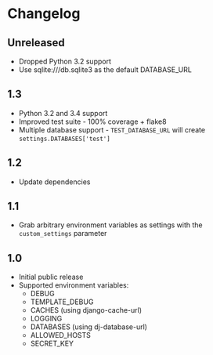 # Changelog

## Unreleased

* Dropped Python 3.2 support
* Use sqlite:///db.sqlite3 as the default DATABASE_URL

## 1.3

* Python 3.2 and 3.4 support
* Improved test suite - 100% coverage + flake8
* Multiple database support - `TEST_DATABASE_URL` will create `settings.DATABASES['test']`

## 1.2

* Update dependencies

## 1.1

* Grab arbitrary environment variables as settings with the `custom_settings` parameter

## 1.0

* Initial public release
* Supported environment variables:
    * DEBUG
    * TEMPLATE_DEBUG
    * CACHES (using django-cache-url)
    * LOGGING
    * DATABASES (using dj-database-url)
    * ALLOWED_HOSTS
    * SECRET_KEY
